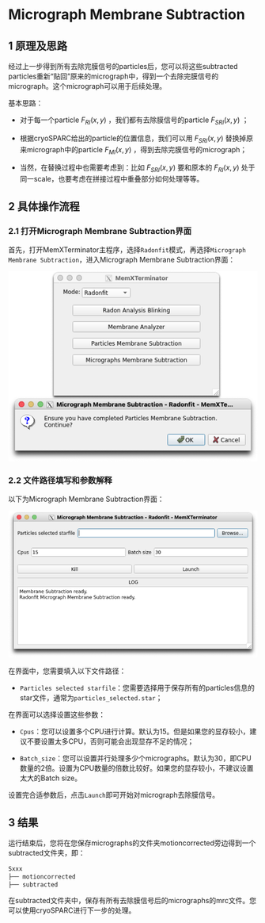 # Micrograph Membrane Subtraction

## 1 原理及思路

经过上一步得到所有去除完膜信号的particles后，您可以将这些subtracted particles重新“贴回”原来的micrograph中，得到一个去除完膜信号的micrograph。这个micrograph可以用于后续处理。

基本思路：

* 对于每一个particle $F_{RI}(x,y)$ ，我们都有去除膜信号的particle $F_{SRI}(x,y)$ ；

* 根据cryoSPARC给出的particle的位置信息，我们可以用 $F_{SRI}(x,y)$ 替换掉原来micrograph中的particle $F_{MI}(x,y)$ ，得到去除完膜信号的micrograph；

* 当然，在替换过程中也需要考虑到：比如 $F_{SRI}(x,y)$ 要和原本的 $F_{RI}(x,y)$ 处于同一scale，也要考虑在拼接过程中重叠部分如何处理等等。

## 2 具体操作流程

### 2.1 打开Micrograph Membrane Subtraction界面

首先，打开MemXTerminator主程序，选择`Radonfit`模式，再选择`Micrograph Membrane Subtraction`，进入Micrograph Membrane Subtraction界面：

<center><img src="../../../img/4_1-1.png" alt="Micrograph Membrane Subtraction界面"></center>

### 2.2 文件路径填写和参数解释

以下为Micrograph Membrane Subtraction界面：

<center><img src="../../../img/4_1-2.png" alt="Micrograph Membrane Subtraction界面"></center>

在界面中，您需要填入以下文件路径：

* `Particles selected starfile`：您需要选择用于保存所有的particles信息的star文件，通常为`particles_selected.star`；

在界面可以选择设置这些参数：

* `Cpus`：您可以设置多个CPU进行计算。默认为15。但是如果您的显存较小，建议不要设置太多CPU，否则可能会出现显存不足的情况；

* `Batch_size`：您可以设置并行处理多少个micrographs。默认为30，即CPU数量的2倍。设置为CPU数量的倍数比较好。如果您的显存较小，不建议设置太大的Batch size。

设置完合适参数后，点击`Launch`即可开始对micrograph去除膜信号。

## 3 结果

运行结束后，您将在您保存micrographs的文件夹motioncorrected旁边得到一个subtracted文件夹，即：

    Sxxx
    ├── motioncorrected
    ├── subtracted

在subtracted文件夹中，保存有所有去除膜信号后的micrographs的mrc文件。您可以使用cryoSPARC进行下一步的处理。
